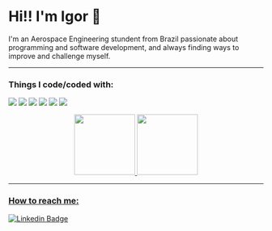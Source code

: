<h1> Hi!! I'm Igor 🙂 </h1>
I'm an Aerospace Engineering stundent from Brazil passionate about programming and software development, and always finding ways to improve and challenge myself.

<hr />

<h3> Things I code/coded with: </h3>
<p>
    <img src="https://img.shields.io/badge/C%23-239120?style=for-the-badge&logo=c-sharp&logoColor=white" target="_blank" />
    <img src="https://img.shields.io/badge/Python-3776AB?style=for-the-badge&logo=python&logoColor=white" target="_blank" />
    <img src="https://img.shields.io/badge/.NET-5C2D91?style=for-the-badge&logo=.net&logoColor=white" target="_blank" />
    <img src="https://img.shields.io/badge/JavaScript-323330?style=for-the-badge&logo=javascript&logoColor=F7DF1E" target="_blank" />
    <img src="https://img.shields.io/badge/React-20232A?style=for-the-badge&logo=react&logoColor=61DAFB" target="_blank" />
    <img src="https://img.shields.io/badge/Tailwind_CSS-38B2AC?style=for-the-badge&logo=tailwind-css&logoColor=white" target="_blank" />
  </p>
  
<div align="center">
  <a href="https://github.com/igorlau">
  <img height="120em" src="https://github-readme-stats.vercel.app/api?username=igorlau&show_icons=true&theme=dracula&include_all_commits=true&count_private=true"/>
  <img height="120em" src="https://github-readme-stats.vercel.app/api/top-langs/?username=igorlau&layout=compact&langs_count=5&theme=dracula"/>
</div>
  
<hr />

<h3> How to reach me: </h3>
  
[![Linkedin Badge](https://img.shields.io/badge/-LinkedIn-0e76a8?style=flat-square&logo=Linkedin&logoColor=white)](https://www.linkedin.com/in/igor-lau/)
 
